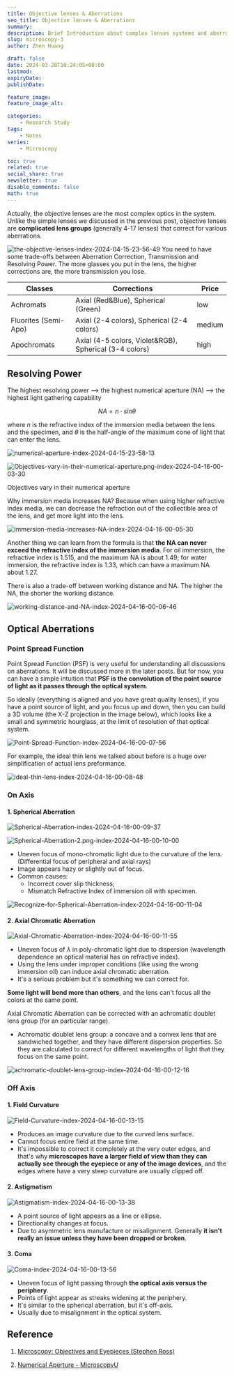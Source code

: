 ```yaml
---
title: Objective lenses & Aberrations
seo_title: Objective lenses & Aberrations
summary: 
description: Brief Introduction about complex lenses systems and aberrations.
slug: microscopy-3
author: Zhen Huang

draft: false
date: 2024-03-28T10:24:05+08:00
lastmod: 
expiryDate: 
publishDate: 

feature_image: 
feature_image_alt: 

categories:
    - Research Study
tags:
    - Notes
series:
    - Microscopy

toc: true
related: true
social_share: true
newsletter: true
disable_comments: false
math: true
---
```


Actually, the objective lenses are the most complex optics in the system. Unlike the simple lenses we discussed in the previous post, objective lenses are **complicated lens groups** (generally 4-17 lenses) that correct for various aberrations.

![the-objective-lenses-index-2024-04-15-23-56-49](https://lfs.zhenhuang.site/images/the-objective-lenses-index-2024-04-15-23-56-49.png#small)
You need to have some trade-offs between Aberration Correction, Transmission and Resolving Power. The more glasses you put in the lens, the higher corrections are, the more transmission you lose.

| Classes | Corrections | Price |
| --- | --- | --- |
| Achromats | Axial (Red&Blue), Spherical (Green) | low |
| Fluorites (Semi-Apo) | Axial (2-4 colors), Spherical (2-4 colors) | medium |
| Apochromats | Axial (4-5 colors, Violet&RGB), Spherical (3-4 colors) | high |

## Resolving Power

The highest resolving power --> the highest numerical aperture (NA) --> the highest light gathering capability

$$ NA = n \cdot sin \theta $$

where $n$ is the refractive index of the immersion media between the lens and the specimen, and $\theta$ is the half-angle of the maximum cone of light that can enter the lens.

![numerical-aperture-index-2024-04-15-23-58-13](https://lfs.zhenhuang.site/images/numerical-aperture-index-2024-04-15-23-58-13.png#small)

![Objectives-vary-in-their-numerical-aperture.png-index-2024-04-16-00-03-30](https://lfs.zhenhuang.site/images/Objectives-vary-in-their-numerical-aperture.png-index-2024-04-16-00-03-30.png#small)

<span class="caption">Objectives vary in their numerical aperture</span>

Why immersion media increases NA? Because when using higher refractive index media, we can decrease the refraction out of the collectible area of the lens, and get more light into the lens.

![immersion-media-increases-NA-index-2024-04-16-00-05-30](https://lfs.zhenhuang.site/images/immersion-media-increases-NA-index-2024-04-16-00-05-30.png#small)

Another thing we can learn from the formula is that **the NA can never exceed the refractive index of the immersion media**. For oil immersion, the refractive index is 1.515, and the maximum NA is about 1.49; for water immersion, the refractive index is 1.33, which can have a maximum NA about 1.27.

There is also a trade-off between working distance and NA. The higher the NA, the shorter the working distance.

![working-distance-and-NA-index-2024-04-16-00-06-46](https://lfs.zhenhuang.site/images/working-distance-and-NA-index-2024-04-16-00-06-46.png#small)

## Optical Aberrations

### Point Spread Function

Point Spread Function (PSF) is very useful for understanding all discussions on aberrations. It will be discussed more in the later posts. But for now, you can have a simple intuition that **PSF is the convolution of the point source of light as it passes through the optical system**.

So ideally (everything is aligned and you have great quality lenses), if you have a point source of light, and you focus up and down, then you can build a 3D volume (the X-Z projection in the image below), which looks like a small and symmetric hourglass, at the limit of resolution of that optical system.

![Point-Spread-Function-index-2024-04-16-00-07-56](https://lfs.zhenhuang.site/images/Point-Spread-Function-index-2024-04-16-00-07-56.png#small)

For example, the ideal thin lens we talked about before is a huge over simplification of actual lens preformance.

![ideal-thin-lens-index-2024-04-16-00-08-48](https://lfs.zhenhuang.site/images/ideal-thin-lens-index-2024-04-16-00-08-48.png#small)

### On Axis

#### 1. Spherical Aberration

![Spherical-Aberration-index-2024-04-16-00-09-37](https://lfs.zhenhuang.site/images/Spherical-Aberration-index-2024-04-16-00-09-37.png#small)

![Spherical-Aberration-2.png-index-2024-04-16-00-10-00](https://lfs.zhenhuang.site/images/Spherical-Aberration-2.png-index-2024-04-16-00-10-00.png#small)

* Uneven focus of mono-chromatic light due to the curvature of the lens. (Differential focus of peripheral and axial rays)
* Image appears hazy or slightly out of focus.
* Common causes:
  * Incorrect cover slip thickness;
  * Mismatch Refractive Index of immersion oil with specimen.

![Recognize-for-Spherical-Aberration-index-2024-04-16-00-11-04](https://lfs.zhenhuang.site/images/Recognize-for-Spherical-Aberration-index-2024-04-16-00-11-04.png#small)

#### 2. Axial Chromatic Aberration

![Axial-Chromatic-Aberration-index-2024-04-16-00-11-55](https://lfs.zhenhuang.site/images/Axial-Chromatic-Aberration-index-2024-04-16-00-11-55.png#small)

* Uneven focus of $\lambda$ in poly-chromatic light due to dispersion (wavelength dependence an optical material has on refractive index).
* Using the lens under improper conditions (like using the wrong immersion oil) can induce axial chromatic aberration.
* It's a serious problem but it's something we can correct for.

**Some light will bend more than others**, and the lens can't focus all the colors at the same point.

Axial Chromatic Aberration can be corrected with an achromatic doublet lens group (for an particular range).

* Achromatic doublet lens group: a concave and a convex lens that are sandwiched together, and they have different dispersion properties. So they are calculated to correct for different wavelengths of light that they focus on the same point.

![achromatic-doublet-lens-group-index-2024-04-16-00-12-16](https://lfs.zhenhuang.site/images/achromatic-doublet-lens-group-index-2024-04-16-00-12-16.png#small)

### Off Axis

#### 1. Field Curvature

![Field-Curvature-index-2024-04-16-00-13-15](https://lfs.zhenhuang.site/images/Field-Curvature-index-2024-04-16-00-13-15.png#small)

* Produces an image curvature due to the curved lens surface.
* Cannot focus entire field at the same time.
* It's impossible to correct it completely at the very outer edges, and that's why **microscopes have a larger field of view than they can actually see through the eyepiece or any of the image devices**, and the edges where have a very steep curvature are usually clipped off.

#### 2. Astigmatism

![Astigmatism-index-2024-04-16-00-13-38](https://lfs.zhenhuang.site/images/Astigmatism-index-2024-04-16-00-13-38.png#small)

* A point source of light appears as a line or ellipse.
* Directionality changes at focus.
* Due to asymmetric lens manufacture or misalignment. Generally **it isn't really an issue unless they have been dropped or broken**.

#### 3. Coma

![Coma-index-2024-04-16-00-13-56](https://lfs.zhenhuang.site/images/Coma-index-2024-04-16-00-13-56.png#small)

* Uneven focus of light passing through **the optical axis versus the periphery**.
* Points of light appear as streaks widening at the periphery.
* It's similar to the spherical aberration, but it's off-axis.
* Usually due to misalignment in the optical system.

## Reference

1. [Microscopy: Objectives and Eyepieces (Stephen Ross)](https://www.youtube.com/watch?v=Y2tn7Prw1GA)

2. [Numerical Aperture - MicroscopyU](https://www.microscopyu.com/microscopy-basics/numerical-aperture)